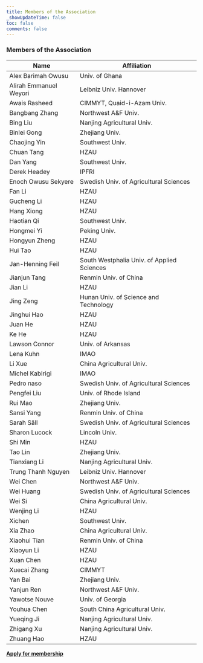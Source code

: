 ```yaml
---
title: Members of the Association
_showUpdateTime: false
toc: false
comments: false
---
```


<article id="aboutUs_blog">
    <h3 class="post_flex_center_center">
        Members of the Association
    </h3>

| Name | Affiliation     |
| --- |-----------------| 
| Alex Barimah Owusu | Univ. of Ghana  |  
| Alirah Emmanuel Weyori | Leibniz Univ. Hannover |
| Awais Rasheed | CIMMYT, Quaid-i-Azam Univ. | 
| Bangbang Zhang | Northwest A&F Univ. |
| Bing Liu | Nanjing Agricultural Univ. |
| Binlei Gong |  Zhejiang Univ. |
| Chaojing Yin |  Southwest Univ. |
| Chuan Tang  |  HZAU |
| Dan Yang  | Southwest Univ. |
| Derek Headey | IPFRI |
| Enoch Owusu Sekyere | Swedish Univ. of Agricultural Sciences |
| Fan Li |  HZAU |
| Gucheng Li | HZAU |
| Hang Xiong | HZAU |
| Haotian Qi | Southwest Univ. |
| Hongmei Yi | Peking Univ. |
| Hongyun Zheng  |  HZAU |
| Hui Tao |  HZAU |
| Jan-Henning Feil | South Westphalia Univ. of Applied Sciences |
| Jianjun Tang |  Renmin Univ. of China |
| Jian Li  |  HZAU |
| Jing Zeng |  Hunan Univ. of Science and Technology |
| Jinghui Hao |  HZAU |
| Juan He  |   HZAU |
| Ke He   |   HZAU |
| Lawson Connor  |   Univ. of Arkansas |
| Lena Kuhn   |  IMAO |
| Li Xue  |  China Agricultural Univ. |
| Michel Kabirigi |  IMAO |
| Pedro naso  |  Swedish Univ. of Agricultural Sciences |
| Pengfei Liu  | Univ. of Rhode Island |
| Rui Mao |  Zhejiang Univ. |
| Sansi Yang |  Renmin Univ. of China |
| Sarah Säll |  Swedish Univ. of Agricultural Sciences | 
| Sharon Lucock |  Lincoln Univ. |
| Shi Min  |  HZAU |
| Tao Lin  |   Zhejiang Univ. |
| Tianxiang Li  |  Nanjing Agricultural Univ. |
| Trung Thanh Nguyen |  Leibniz Univ. Hannover |
| Wei Chen |  Northwest A&F Univ. |
| Wei Huang  |  Swedish Univ. of Agricultural Sciences |
| Wei Si |  China Agricultural Univ. |
| Wenjing Li |  HZAU |
| Xichen |  Southwest Univ. |
| Xia Zhao |   China Agricultural Univ. |
| Xiaohui Tian |   Renmin Univ. of China |
| Xiaoyun Li |  HZAU |
| Xuan Chen  |  HZAU |
| Xuecai Zhang  |   CIMMYT |
| Yan Bai   |  Zhejiang Univ. |
| Yanjun Ren |  Northwest A&F Univ. |
| Yawotse Nouve  |  Univ. of Georgia |
| Youhua Chen  |    South China Agricultural Univ. |
| Yueqing Ji  |  Nanjing Agricultural Univ. |
| Zhigang Xu  |  Nanjing Agricultural Univ. |
| Zhuang Hao  |  HZAU | 

<div class="p_intro">
    <a href="/registration" style="font-weight: 600;color: #000;">
        Apply for membership
    </a>
</div>
</article>
